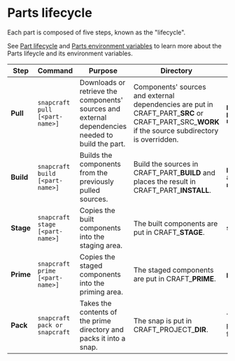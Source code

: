 # Parts lifecycle

Each part is composed of five steps, known as the "lifecycle". 

See [Part lifecycle](/t/parts-lifecycle/12231) and [Parts environment variables](/t/parts-environment-variables/12271) to learn more about the Parts lifeycle and its environment variables.

| Step | Command | Purpose | Directory  | Path
| ----------- | ----------- | ----------- | ----------- | ----------- |
| **Pull** | `snapcraft pull [<part-name>]` | Downloads or retrieve the components' sources and external dependencies needed to build the part. | Components' sources and external dependencies are put in CRAFT_PART_**SRC** or CRAFT_PART_SRC_**WORK** if the source subdirectory is overridden. | **`parts/<part-name>/src`** or **`parts/<part-name>/src/<subdirectory>`**  | 
| **Build** | `snapcraft build [<part-name>]` | Builds the components from the previously pulled sources. | Build the sources in CRAFT_PART_**BUILD** and places the result in CRAFT_PART_**INSTALL**. | **`parts/<part-name>/build`** and **`parts/<part-name>/install`** |
| **Stage** | `snapcraft stage [<part-name>]` | Copies the built components into the staging area. | The built components are put in CRAFT_**STAGE**. | **`stage`** |
| **Prime** | `snapcraft prime [<part-name>]` | Copies the staged components into the priming area. | The staged components are put in CRAFT_**PRIME**. | **`prime`** |
| **Pack** | `snapcraft pack or snapcraft` | Takes the contents of the prime directory and packs it into a snap. | The snap is put in CRAFT_PROJECT_**DIR**. | The path to the current project’s subtree in the filesystem. |
